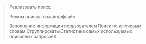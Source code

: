> Реализовать поиск. 
>
> Режим поиска: онлайн/офлайн
>
> Заполнение информации пользователем
> Поиск по ключевым словам
> Сгруппировать/Статистика самых используемых поисковых запросовK